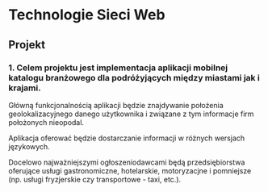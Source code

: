 # Technologie Sieci Web
## Projekt

### 1. Celem projektu jest implementacja aplikacji mobilnej katalogu branżowego dla podróżyjących między miastami jak i krajami.

Główną funkcjonalnością aplikacji będzie znajdywanie położenia geolokalizacyjnego danego użytkownika i związane z tym informacje firm położonych nieopodal.

Aplikacja oferować będzie dostarczanie informacji w różnych wersjach językowych.

Docelowo najważniejszymi ogłoszeniodawcami będą przedsiębiorstwa oferujące usługi gastronomiczne, hotelarskie, motoryzacjne i pomniejsze (np. usługi fryzjerskie czy transportowe - taxi, etc.).
